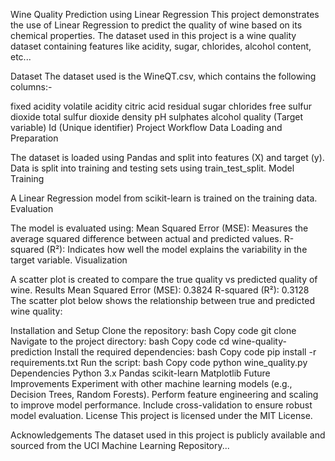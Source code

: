 Wine Quality Prediction using Linear Regression
This project demonstrates the use of Linear Regression to predict the quality of wine based on its chemical properties. The dataset used in this project is a wine quality dataset containing features like acidity, sugar, chlorides, alcohol content, etc...

Dataset
The dataset used is the WineQT.csv, which contains the following columns:-

fixed acidity
volatile acidity
citric acid
residual sugar
chlorides
free sulfur dioxide
total sulfur dioxide
density
pH
sulphates
alcohol
quality (Target variable)
Id (Unique identifier)
Project Workflow
Data Loading and Preparation

The dataset is loaded using Pandas and split into features (X) and target (y).
Data is split into training and testing sets using train_test_split.
Model Training

A Linear Regression model from scikit-learn is trained on the training data.
Evaluation

The model is evaluated using:
Mean Squared Error (MSE): Measures the average squared difference between actual and predicted values.
R-squared (R²): Indicates how well the model explains the variability in the target variable.
Visualization

A scatter plot is created to compare the true quality vs predicted quality of wine.
Results
Mean Squared Error (MSE): 0.3824
R-squared (R²): 0.3128
The scatter plot below shows the relationship between true and predicted wine quality:


Installation and Setup
Clone the repository:
bash
Copy code
git clone <repository-url>
Navigate to the project directory:
bash
Copy code
cd wine-quality-prediction
Install the required dependencies:
bash
Copy code
pip install -r requirements.txt
Run the script:
bash
Copy code
python wine_quality.py
Dependencies
Python 3.x
Pandas
scikit-learn
Matplotlib
Future Improvements
Experiment with other machine learning models (e.g., Decision Trees, Random Forests).
Perform feature engineering and scaling to improve model performance.
Include cross-validation to ensure robust model evaluation.
License
This project is licensed under the MIT License.

Acknowledgements
The dataset used in this project is publicly available and sourced from the UCI Machine Learning Repository...
